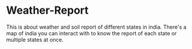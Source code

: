 # Weather-Report
This is about weather and soil report of different states in india. There's a map of india you can interact with to know the report of each state or multiple states at once.
